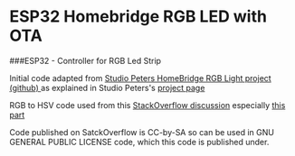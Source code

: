 # ESP32 Homebridge RGB LED with OTA
###ESP32 - Controller for RGB Led Strip 

Initial code adapted from [Studio Peters HomeBridge RGB Light project (github)
](https://github.com/AchimPieters/APPLE-HOMEBRIDGE-RGB-LIGHT/blob/master/Apple_Homebridge_-RGB_Light.ino
) as explained in Studio Peters's [project page](https://www.studiopieters.nl/homebridge-rgb-light/)

RGB to HSV code used from this [StackOverflow discussion](https://stackoverflow.com/questions/3018313/algorithm-to-convert-rgb-to-hsv-and-hsv-to-rgb-in-range-0-255-for-both) especially [this part](https://stackoverflow.com/a/22120275/5510832)

Code published on SatckOverflow is CC-by-SA so can be used in GNU GENERAL PUBLIC LICENSE code, which this code is published under.
